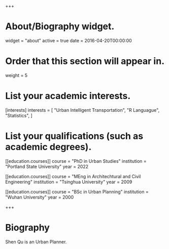 +++
# About/Biography widget.
widget = "about"
active = true
date = 2016-04-20T00:00:00

# Order that this section will appear in.
weight = 5

# List your academic interests.
[interests]
  interests = [
    "Urban Intelligent Transportation",
    "R Languague",
    "Statistics",
    ]

# List your qualifications (such as academic degrees).
[[education.courses]]
  course = "PhD in Urban Studies"
  institution = "Portland State University"
  year = 2022

[[education.courses]]
  course = "MEng in Architechtural and Civil Engineering"
  institution = "Tsinghua University"
  year = 2009

[[education.courses]]
  course = "BSc in Urban Planning"
  institution = "Wuhan University"
  year = 2000
 
+++

# Biography

Shen Qu is an Urban Planner. 
